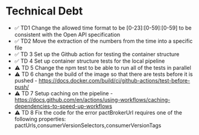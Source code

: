 # Technical Debt

- ✅ TD1 Change the allowed time format to be [0-23]:[0-59]:[0-59] to be consistent with the Open API specification
- ✅ TD2 Move the extraction of the numbers from the time into a specific file
- ✅ TD 3 Set up the Github action for testing the container structure
- ✅ TD 4 Set up container structure tests for the local pipeline
- ⚠ TD 5 Change the npm test to be able to run all of the tests in parallel
- ⚠ TD 6 change the build of the image so that there are tests before it is pushed - https://docs.docker.com/build/ci/github-actions/test-before-push/
- ⚠ TD 7 Setup caching on the pipeline - https://docs.github.com/en/actions/using-workflows/caching-dependencies-to-speed-up-workflows
- ⚠ TD 8 Fix the code for the error pactBrokerUrl requires one of the following properties: pactUrls,consumerVersionSelectors,consumerVersionTags
